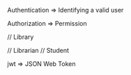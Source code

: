 Authentication
=> Identifying a valid user

Authorization
=> Permission

// Library

// Librarian
// Student

jwt => JSON Web Token
